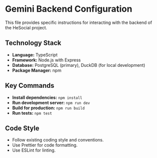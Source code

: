 # Gemini Backend Configuration

This file provides specific instructions for interacting with the backend of the HeSocial project.

## Technology Stack

- **Language:** TypeScript
- **Framework:** Node.js with Express
- **Database:** PostgreSQL (primary), DuckDB (for local development)
- **Package Manager:** npm

## Key Commands

- **Install dependencies:** `npm install`
- **Run development server:** `npm run dev`
- **Build for production:** `npm run build`
- **Run tests:** `npm test`

## Code Style

- Follow existing coding style and conventions.
- Use Prettier for code formatting.
- Use ESLint for linting.
